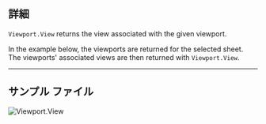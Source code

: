 ## 詳細
`Viewport.View` returns the view associated with the given viewport.

In the example below, the viewports are returned for the selected sheet. The viewports' associated views are then returned with `Viewport.View`.
___
## サンプル ファイル

![Viewport.View](./Revit.Elements.Viewport.View_img.jpg)
